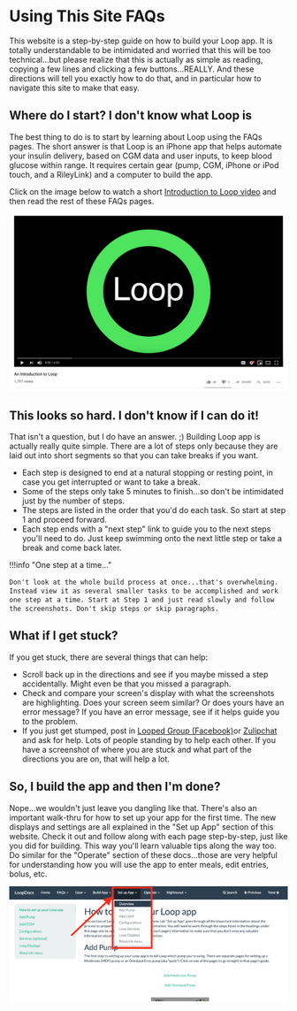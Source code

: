 # Using This Site FAQs

This website is a step-by-step guide on how to build your Loop app. It is totally understandable to be intimidated and worried that this will be too technical...but please realize that this is actually as simple as reading, copying a few lines and clicking a few buttons...REALLY. And these directions will tell you exactly how to do that, and in particular how to navigate this site to make that easy.

## Where do I start? I don't know what Loop is

The best thing to do is to start by learning about Loop using the FAQs pages. The short answer is that Loop is an iPhone app that helps automate your insulin delivery, based on CGM data and user inputs, to keep blood glucose within range. It requires certain gear (pump, CGM, iPhone or iPod touch, and a RileyLink) and a computer to build the app.

Click on the image below to watch a short [Introduction to Loop video](https://youtu.be/qw_u1lqboCs) and then read the rest of these FAQs pages.

[![img/intro-to-loop.png](img/intro-to-loop.png)](https://youtu.be/qw_u1lqboCs)

## This looks so hard. I don't know if I can do it!

That isn't a question, but I do have an answer. ;) Building Loop app is actually really quite simple. There are a lot of steps only because they are laid out into short segments so that you can take breaks if you want.

* Each step is designed to end at a natural stopping or resting point, in case you get interrupted or want to take a break.
* Some of the steps only take 5 minutes to finish...so don't be intimidated just by the number of steps.
* The steps are listed in the order that you'd do each task. So start at step 1 and proceed forward.
* Each step ends with a "next step" link to guide you to the next steps you'll need to do. Just keep swimming onto the next little step or take a break and come back later.

!!!info "One step at a time..."

    Don't look at the whole build process at once...that's overwhelming. Instead view it as several smaller tasks to be accomplished and work one step at a time. Start at Step 1 and just read slowly and follow the screenshots. Don't skip steps or skip paragraphs.

## What if I get stuck?

If you get stuck, there are several things that can help:

* Scroll back up in the directions and see if you maybe missed a step accidentally. Might even be that you missed a paragraph.
* Check and compare your screen's display with what the screenshots are highlighting. Does your screen seem similar? Or does yours have an error message? If you have an error message, see if it helps guide you to the problem.
* If you just get stumped, post in [Looped Group (Facebook)](https://www.facebook.com/groups/TheLoopedGroup/)or [Zulipchat](https://loop.zulipchat.com/) and ask for help. Lots of people standing by to help each other. If you have a screenshot of where you are stuck and what part of the directions you are on, that will help a lot.

## So, I build the app and then I'm done?

Nope...we wouldn't just leave you dangling like that. There's also an important walk-thru for how to set up your app for the first time. The new displays and settings are all explained in the "Set up App" section of this website. Check it out and follow along with each page step-by-step, just like you did for building. This way you'll learn valuable tips along the way too. Do similar for the "Operate" section of these docs...those are very helpful for understanding how you will use the app to enter meals, edit entries, bolus, etc.

![img/setup-app.png](img/setup-app.png)
